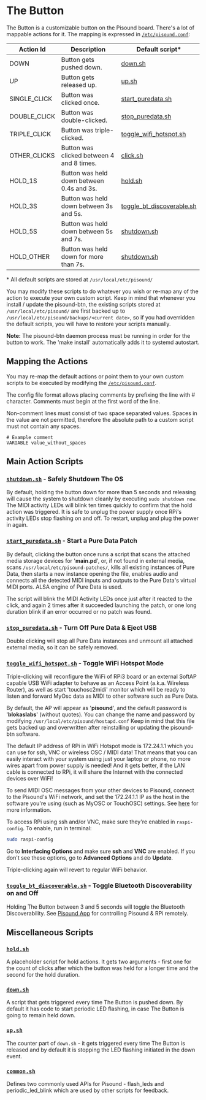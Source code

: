 # The Button

The Button is a customizable button on the Pisound board. There's a lot of mappable actions for it. The mapping is expressed in [`/etc/pisound.conf`](https://github.com/BlokasLabs/pisound/blob/master/pisound-btn/pisound.conf):

| Action Id | Description | Default script* |
| --- | --- | --- |
| DOWN | Button gets pushed down. | [down.sh](https://github.com/BlokasLabs/pisound/blob/master/pisound-btn/scripts/down.sh) |
| UP | Button gets released up. | [up.sh](https://github.com/BlokasLabs/pisound/blob/master/pisound-btn/scripts/up.sh) |
| SINGLE_CLICK | Button was clicked once. | [start_puredata.sh](https://github.com/BlokasLabs/pisound/blob/master/pisound-btn/scripts/start_puredata.sh) |
| DOUBLE_CLICK | Button was double-clicked. | [stop_puredata.sh](https://github.com/BlokasLabs/pisound/blob/master/pisound-btn/scripts/stop_puredata.sh) |
| TRIPLE_CLICK | Button was triple-clicked. | [toggle_wifi_hotspot.sh](https://github.com/BlokasLabs/pisound/blob/master/pisound-btn/scripts/toggle_wifi_hotspot.sh) |
| OTHER_CLICKS | Button was clicked between 4 and 8 times. | [click.sh](https://github.com/BlokasLabs/pisound/blob/master/pisound-btn/scripts/click.sh) |
| HOLD_1S | Button was held down between 0.4s and 3s. | [hold.sh](https://github.com/BlokasLabs/pisound/blob/master/pisound-btn/scripts/hold.sh) |
| HOLD_3S | Button was held down between 3s and 5s. | [toggle_bt_discoverable.sh](https://github.com/BlokasLabs/pisound/blob/master/pisound-btn/scripts/toggle_bt_discoverable.sh) |
| HOLD_5S | Button was held down between 5s and 7s. | [shutdown.sh](https://github.com/BlokasLabs/pisound/blob/master/pisound-btn/scripts/shutdown.sh) |
| HOLD_OTHER | Button was held down for more than 7s. | [shutdown.sh](https://github.com/BlokasLabs/pisound/blob/master/pisound-btn/scripts/shutdown.sh) |

\* All default scripts are stored at `/usr/local/etc/pisound/`

You may modify these scripts to do whatever you wish or re-map any of the action to execute your own custom script. Keep in mind that whenever you install / update the pisound-btn, the existing scripts stored at `/usr/local/etc/pisound/` are first backed up to `/usr/local/etc/pisound/backups/<current date>`, so if you had overridden the default scripts, you will have to restore your scripts manually.

**Note:** The pisound-btn daemon process must be running in order for the button to work. The 'make install' automatically adds it to systemd autostart.

## Mapping the Actions

You may re-map the default actions or point them to your own custom scripts to be executed by modifying the [`/etc/pisound.conf`](https://github.com/BlokasLabs/pisound/blob/master/pisound-btn/pisound.conf).

The config file format allows placing comments by prefixing the line with # character. Comments must begin at the first word of the line.

Non-comment lines must consist of two space separated values. Spaces in the value are not permitted, therefore the absolute path to a custom script must not contain any spaces.

```
# Example comment
VARIABLE value_without_spaces
```

## Main Action Scripts

### [`shutdown.sh`](https://github.com/BlokasLabs/pisound/blob/master/pisound-btn/scripts/shutdown.sh) - Safely Shutdown The OS
By default, holding the button down for more than 5 seconds and releasing will cause the system to shutdown cleanly by executing ```sudo shutdown now```. The MIDI activity LEDs will blink ten times quickly to confirm that the hold action was triggered. It is safe to unplug the power supply once RPi's activity LEDs stop flashing on and off. To restart, unplug and plug the power in again.

### [`start_puredata.sh`](https://github.com/BlokasLabs/pisound/blob/master/pisound-btn/scripts/start_puredata.sh) - Start a Pure Data Patch

By default, clicking the button once runs a script that scans the attached media storage devices for '**main.pd**', or, if not found in external media, scans `/usr/local/etc/pisound-patches/`, kills all existing instances of Pure Data, then starts a new instance opening the file, enables audio and connects all the detected MIDI inputs and outputs to the Pure Data's virtual MIDI ports. ALSA engine of Pure Data is used.

The script will blink the MIDI Activity LEDs once just after it reacted to the click, and again 2 times after it succeeded launching the patch, or one long duration blink if an error occurred or no patch was found.

### [`stop_puredata.sh`](https://github.com/BlokasLabs/pisound/blob/master/pisound-btn/scripts/stop_puredata.sh) - Turn Off Pure Data & Eject USB

Double clicking will stop all Pure Data instances and unmount all attached external media, so it can be safely removed.

### [`toggle_wifi_hotspot.sh`](https://github.com/BlokasLabs/pisound/blob/master/pisound-btn/scripts/toggle_wifi_hotspot.sh) - Toggle WiFi Hotspot Mode

Triple-clicking will reconfigure the WiFi of RPi3 board or an external SoftAP capable USB WiFi adapter to behave as an Access Point (a.k.a. Wireless Router), as well as start 'touchosc2midi' monitor which will be ready to listen and forward MyOsc data as MIDI to other software such as Pure Data.

By default, the AP will appear as '**pisound**', and the default password is '**blokaslabs**' (without quotes). You can change the name and password by modifying `/usr/local/etc/pisound/hostapd.conf` Keep in mind that this file gets backed up and overwritten after reinstalling or updating the pisound-btn software.

The default IP address of RPi in WiFi Hotspot mode is 172.24.1.1 which you can use for ssh, VNC or wireless OSC / MIDI data! That means that you can easily interact with your system using just your laptop or phone, no more wires apart from power supply is needed! And it gets better, if the LAN cable is connected to RPi, it will share the Internet with the connected devices over WiFi!

To send MIDI OSC messages from your other devices to Pisound, connect to the Pisound's WiFi network, and set the 172.24.1.1 IP as the host in the software you're using (such as MyOSC or TouchOSC) settings. See [here](faqs#how-to-send-wifi-midi-messages-to-your-raspberry-pi) for more information.

To access RPi using ssh and/or VNC, make sure they're enabled in `raspi-config`. To enable, run in terminal:
```bash
sudo raspi-config
```
Go to **Interfacing Options** and make sure **ssh** and **VNC** are enabled. If you don't see these options, go to **Advanced Options** and do **Update**.

Triple-clicking again will revert to regular WiFi behavior.

### [`toggle_bt_discoverable.sh`](https://github.com/BlokasLabs/pisound/blob/master/pisound-btn/scripts/toggle_bt_discoverable.sh) - Toggle Bluetooth Discoverability on and Off

Holding The Button between 3 and 5 seconds will toggle the Bluetooth Discoverability. See [Pisound App](pisound-app) for controlling Pisound & RPi remotely.

## Miscellaneous Scripts

### [`hold.sh`](https://github.com/BlokasLabs/pisound/blob/master/pisound-btn/scripts/hold.sh)
A placeholder script for hold actions. It gets two arguments - first one for the count of clicks after which the button was held for a longer time and the second for the hold duration.
### [`down.sh`](https://github.com/BlokasLabs/pisound/blob/master/pisound-btn/scripts/down.sh)
A script that gets triggered every time The Button is pushed down. By default it has code to start periodic LED flashing, in case The Button is going to remain held down.
### [`up.sh`](https://github.com/BlokasLabs/pisound/blob/master/pisound-btn/scripts/up.sh)
The counter part of `down.sh` - it gets triggered every time The Button is released and by default it is stopping the LED flashing initiated in the down event.
### [`common.sh`](https://github.com/BlokasLabs/pisound/blob/master/pisound-btn/scripts/common.sh)
Defines two commonly used APIs for Pisound - flash_leds and periodic_led_blink which are used by other scripts for feedback.